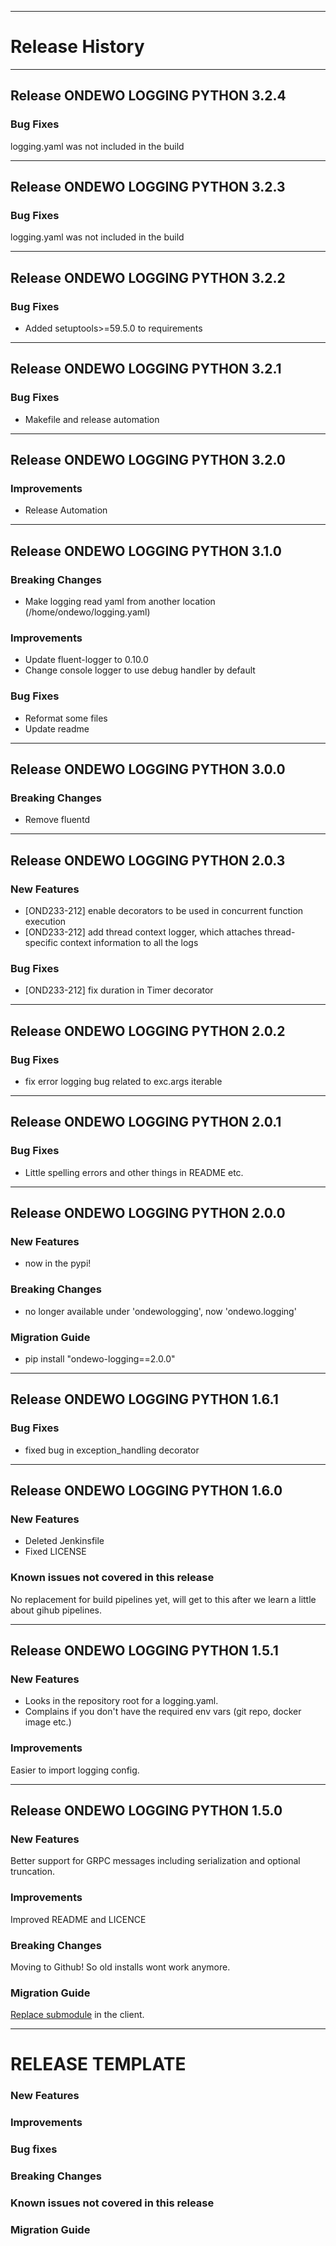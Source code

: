 *****************
# Release History
*****************
## Release ONDEWO LOGGING PYTHON 3.2.4

### Bug Fixes
logging.yaml was not included in the build

*****************
## Release ONDEWO LOGGING PYTHON 3.2.3

### Bug Fixes
logging.yaml was not included in the build

*****************
## Release ONDEWO LOGGING PYTHON 3.2.2

### Bug Fixes
* Added setuptools>=59.5.0 to requirements

*****************

## Release ONDEWO LOGGING PYTHON 3.2.1

### Bug Fixes
* Makefile and release automation

*****************

## Release ONDEWO LOGGING PYTHON 3.2.0

### Improvements
* Release Automation

*****************

## Release ONDEWO LOGGING PYTHON 3.1.0

### Breaking Changes
* Make logging read yaml from another location (/home/ondewo/logging.yaml)

### Improvements
* Update fluent-logger to 0.10.0
* Change console logger to use debug handler by default

### Bug Fixes
* Reformat some files
* Update readme

*****************

## Release ONDEWO LOGGING PYTHON 3.0.0

### Breaking Changes
* Remove fluentd

*****************

## Release ONDEWO LOGGING PYTHON 2.0.3

### New Features
* [OND233-212] enable decorators to be used in concurrent function execution
* [OND233-212] add thread context logger, which attaches thread-specific context information to all the logs

### Bug Fixes
* [OND233-212] fix duration in Timer decorator

*****************

## Release ONDEWO LOGGING PYTHON 2.0.2

### Bug Fixes

* fix error logging bug related to exc.args iterable

*****************
## Release ONDEWO LOGGING PYTHON 2.0.1

### Bug Fixes

* Little spelling errors and other things in README etc.

*****************

## Release ONDEWO LOGGING PYTHON 2.0.0

### New Features

* now in the pypi!

### Breaking Changes

* no longer available under 'ondewologging', now 'ondewo.logging'

### Migration Guide

* pip install "ondewo-logging==2.0.0"


*****************
## Release ONDEWO LOGGING PYTHON 1.6.1

### Bug Fixes

* fixed bug in exception_handling decorator


*****************
## Release ONDEWO LOGGING PYTHON 1.6.0

### New Features

* Deleted Jenkinsfile
* Fixed LICENSE

### Known issues not covered in this release

No replacement for build pipelines yet, will get to this after we learn a little about gihub pipelines.


*****************

## Release ONDEWO LOGGING PYTHON 1.5.1

### New Features

* Looks in the repository root for a logging.yaml.
* Complains if you don't have the required env vars (git repo, docker image etc.)

### Improvements

Easier to import logging config.


*****************
## Release ONDEWO LOGGING PYTHON 1.5.0

### New Features

Better support for GRPC messages including serialization and optional truncation.

### Improvements

Improved README and LICENCE

### Breaking Changes

Moving to Github! So old installs wont work anymore.

### Migration Guide

[Replace submodule](https://stackoverflow.com/a/1260982/7756727) in the client.

*****************
# RELEASE TEMPLATE

### New Features

### Improvements

### Bug fixes

### Breaking Changes

### Known issues not covered in this release

### Migration Guide
